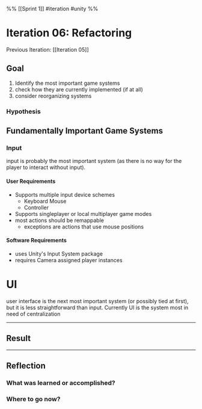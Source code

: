 %%
[[Sprint 1]] #iteration #unity
%%
# Iteration 06: Refactoring 
Previous Iteration: [[Iteration 05]]



## Goal

1. Identify the most important game systems
2. check how they are currently implemented (if at all)
3. consider reorganizing systems 

### Hypothesis

## Fundamentally Important Game Systems

### Input
input is probably the most important system (as there is no way for the player to interact without input).  

#### User Requirements
- Supports multiple input device schemes
	- Keyboard Mouse
	- Controller
- Supports singleplayer or local multiplayer game modes
- most actions should be remappable
	- exceptions are actions that use mouse positions

#### Software Requirements
- uses Unity's Input System package
- requires Camera assigned player instances


# UI
user interface is the next most important system (or possibly tied at first), but it is less straightforward than input.  Currently UI is the system most in need of centralization


----
## Result





----
## Reflection



### What was learned or accomplished?


### Where to go now?

